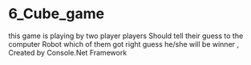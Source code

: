 # 6_Cube_game
this game is playing by two player players Should tell their guess to the computer Robot which of them got right guess he/she will be winner , Created by Console.Net Framework
